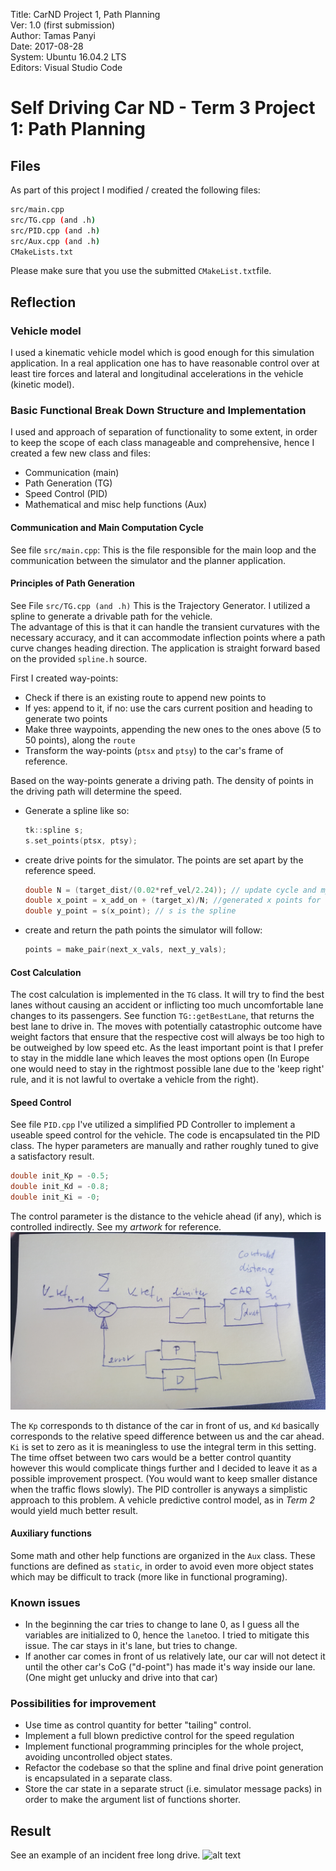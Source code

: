 Title:	    CarND	Project	1, Path Planning  
Ver:	    1.0	(first	submission)	 
Author:	    Tamas Panyi  
Date:	    2017-08-28  
System:     Ubuntu	16.04.2	LTS  
Editors:    Visual Studio Code  

# Self Driving Car ND - Term 3 Project 1: Path Planning
## Files
As part of this project I modified / created the following files:
```bash
src/main.cpp
src/TG.cpp (and .h)
src/PID.cpp (and .h)
src/Aux.cpp (and .h)
CMakeLists.txt
```
Please make sure that you use the submitted `CMakeList.txt`file.  
## Reflection

[//]: # (Image References)

[image1]: Screen1.png "Screenshot "
[image2]: PID.jpg "Screenshot "

### Vehicle model
I used a kinematic vehicle model which is good enough for this simulation application. In a real application one has to have reasonable control over at least tire forces and lateral and longitudinal accelerations in the vehicle (kinetic model).  

### Basic Functional Break Down Structure and Implementation
I used and approach of separation of functionality to some extent, in order to keep the scope of each class manageable and comprehensive, hence I created a few new class and files:
* Communication (main)
* Path Generation (TG)
* Speed Control (PID)
* Mathematical and misc help functions (Aux)

#### Communication and Main Computation Cycle
See file `src/main.cpp`:
This is the file responsible for the main loop and the communication between the simulator and the planner application.

#### Principles of Path Generation
See File `src/TG.cpp (and .h)`
This is the Trajectory Generator. I utilized a spline to generate a drivable path for the vehicle.  
The advantage of this is that it can handle the transient curvatures with the necessary accuracy, and it can accommodate inflection points where a path curve changes heading direction. The application is straight forward based on the provided `spline.h` source.  

First I created way-points:
* Check if there is an existing route to append new points to
* If yes: append to it, if no: use the cars current position and heading to generate two points  
* Make three waypoints, appending the new ones to the ones above (5 to 50 points), along the `route`
* Transform the way-points (`ptsx` and `ptsy`) to the car's frame of reference.

Based on the way-points generate a driving path. The density of points in the driving path will determine the speed.
* Generate a spline like so:
    ```cpp
    tk::spline s;
    s.set_points(ptsx, ptsy);
    ```
* create drive points for the simulator. The points are set apart by the reference speed.
    ```cpp
    double N = (target_dist/(0.02*ref_vel/2.24)); // update cycle and mph to m/s ratio
    double x_point = x_add_on + (target_x)/N; //generated x points for the spline
    double y_point = s(x_point); // s is the spline
    ```
* create and return the path points the simulator will follow:
    ```cpp
    points = make_pair(next_x_vals, next_y_vals);
    ```

#### Cost Calculation
The cost calculation is implemented in the `TG` class. It will try to find the best lanes without causing an accident or inflicting too much uncomfortable lane changes to its passengers. See function `TG::getBestLane`, that returns the best lane to drive in.
The moves with potentially catastrophic outcome have weight factors that ensure that the respective cost will always be too high to be outweighed by low speed etc. As the least important point is that I prefer to stay in the middle lane which leaves the most options open (In Europe one would need to stay in the rightmost possible lane due to the 'keep right' rule, and it is not lawful to overtake a vehicle from the right).

#### Speed Control
See file `PID.cpp`
I've utilized a simplified PD Controller to implement a useable speed control for the  vehicle. The code is encapsulated tin the PID class. The hyper parameters are manually and rather roughly tuned to give a satisfactory result.

```cpp
double init_Kp = -0.5;
double init_Kd = -0.8;
double init_Ki = -0;
```
The control parameter is the distance to the vehicle ahead (if any), which is controlled indirectly. See my _artwork_ for reference.  
![alt text][image2]

The `Kp` corresponds to th distance of the car in front of us, and `Kd` basically corresponds to the relative speed difference between us and the car ahead. `Ki` is set to zero as it is meaningless to use the integral term in this setting.  
The time offset between two cars would be a better control quantity however this would complicate things further and I decided to leave it as a possible improvement prospect. (You would want to keep smaller distance when the traffic flows slowly).
The PID controller is anyways a simplistic approach to this problem. A vehicle predictive control model, as in _Term 2_ would yield much better result.

#### Auxiliary functions
Some math and other help functions are organized in the `Aux` class. These functions are defined as `static`, in order to avoid even more object states which may be difficult to track (more like in functional programing).

### Known issues
* In the beginning the car tries to change to lane 0, as I guess all the variables are initialized to 0, hence the `lane`too. I tried to mitigate this issue. The car stays in it's lane, but tries to change.
* If another car comes in front of us relatively late, our car will not detect it until the other car's CoG ("d-point") has made it's way inside our lane. (One might get unlucky and drive into that car)

### Possibilities for improvement
* Use time as control quantity for better "tailing" control.
* Implement a full blown predictive control for the speed regulation
* Implement functional programming principles for the whole project, avoiding uncontrolled object states.
* Refactor the codebase so that the spline and final drive point generation is encapsulated in a separate class.
* Store the car state in a separate struct (i.e. simulator message packs) in order to make the argument list of functions shorter.

## Result
See an example of an incident free long drive.
![alt text][image1]

